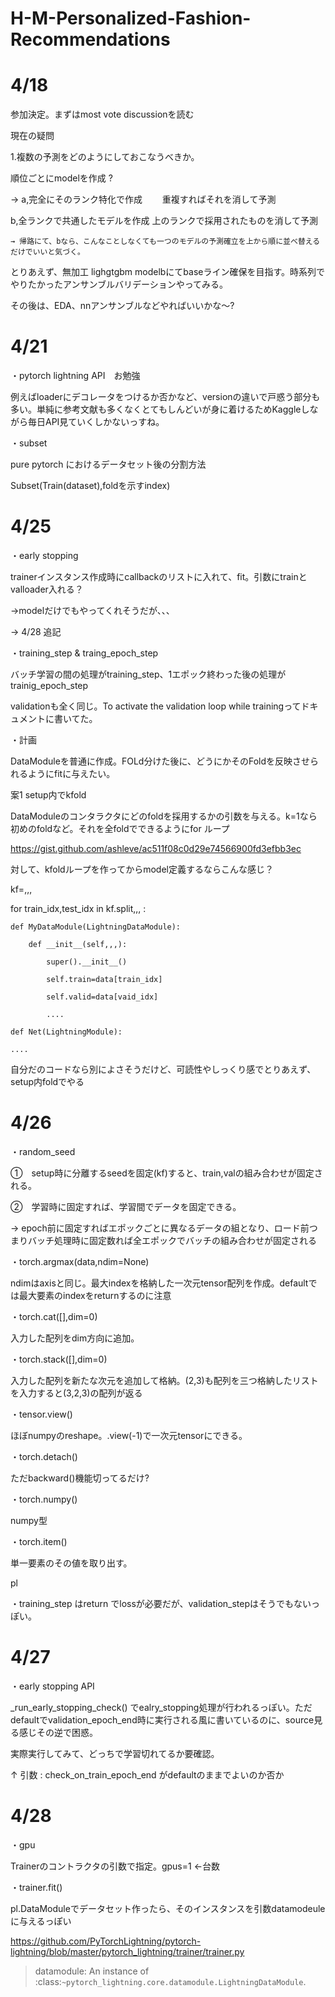 # H-M-Personalized-Fashion-Recommendations


# 4/18
参加決定。まずはmost vote discussionを読む

現在の疑問

1.複数の予測をどのようにしておこなうべきか。

順位ごとにmodelを作成 ?

→ a,完全にそのランク特化で作成
　　重複すればそれを消して予測
  　
  
  b,全ランクで共通したモデルを作成
    上のランクで採用されたものを消して予測
    
    → 帰路にて、bなら、こんなことしなくても一つのモデルの予測確立を上から順に並べ替えるだけでいいと気づく。
    
 
とりあえず、無加工 lighgtgbm modelbにてbaseライン確保を目指す。時系列でやりたかったアンサンブルバリデーションやってみる。

その後は、EDA、nnアンサンブルなどやればいいかな～?
   


# 4/21

・pytorch lightning API　お勉強

例えばloaderにデコレータをつけるか否かなど、versionの違いで戸惑う部分も多い。単純に参考文献も多くなくとてもしんどいが身に着けるためKaggleしながら毎日API見ていくしかないっすね。

・subset

pure pytorch におけるデータセット後の分割方法

Subset(Train(dataset),foldを示すindex)



# 4/25

・early stopping

trainerインスタンス作成時にcallbackのリストに入れて、fit。引数にtrainとvalloader入れる？

→modelだけでもやってくれそうだが、、、

→ 4/28 追記


・training_step & traing_epoch_step

バッチ学習の間の処理がtraining_step、1エポック終わった後の処理がtrainig_epoch_step

validationも全く同じ。To activate the validation loop while trainingってドキュメントに書いてた。




・計画

DataModuleを普通に作成。FOLd分けた後に、どうにかそのFoldを反映させられるようにfitに与えたい。

案1 setup内でkfold

DataModuleのコンタラクタにどのfoldを採用するかの引数を与える。k=1なら初めのfoldなど。それを全foldでできるようにfor ループ

https://gist.github.com/ashleve/ac511f08c0d29e74566900fd3efbb3ec


対して、kfoldループを作ってからmodel定義するならこんな感じ？

kf=,,,

for train_idx,test_idx in kf.split,,, :

    def MyDataModule(LightningDataModule):
    
        def __init__(self,,,):
        
            super().__init__()
            
            self.train=data[train_idx]
            
            self.valid=data[vaid_idx]
            
            ....
            
    def Net(LightningModule):
    
    ....
   
   
  
  自分だのコードなら別によさそうだけど、可読性やしっくり感でとりあえず、setup内foldでやる
    

# 4/26

・random_seed

①　setup時に分離するseedを固定(kf)すると、train,valの組み合わせが固定される。

②　学習時に固定すれば、学習間でデータを固定できる。

   → epoch前に固定すればエポックごとに異なるデータの組となり、ロード前つまりバッチ処理時に固定数れば全エポックでバッチの組み合わせが固定される


・torch.argmax(data,ndim=None)

ndimはaxisと同じ。最大indexを格納した一次元tensor配列を作成。defaultでは最大要素のindexをreturnするのに注意


・torch.cat([],dim=0)

入力した配列をdim方向に追加。



・torch.stack([],dim=0)

入力した配列を新たな次元を追加して格納。(2,3)も配列を三つ格納したリストを入力すると(3,2,3)の配列が返る


・tensor.view()

ほぼnumpyのreshape。.view(-1)で一次元tensorにできる。


・torch.detach()

ただbackward()機能切ってるだけ?

・torch.numpy()

numpy型

・torch.item()

単一要素のその値を取り出す。


pl

・training_step はreturn でlossが必要だが、validation_stepはそうでもないっぽい。




# 4/27

・early stopping API

_run_early_stopping_check() でealry_stopping処理が行われるっぽい。ただdefaultでvalidation_epoch_end時に実行される風に書いているのに、source見る感じその逆で困惑。

実際実行してみて、どっちで学習切れてるか要確認。

↑ 引数 : check_on_train_epoch_end がdefaultのままでよいのか否か


# 4/28

・gpu

Trainerのコントラクタの引数で指定。gpus=1 ←台数

・trainer.fit()

pl.DataModuleでデータセット作ったら、そのインスタンスを引数datamodeuleに与えるっぽい

https://github.com/PyTorchLightning/pytorch-lightning/blob/master/pytorch_lightning/trainer/trainer.py

>  datamodule: An instance of :class:`~pytorch_lightning.core.datamodule.LightningDataModule`.
